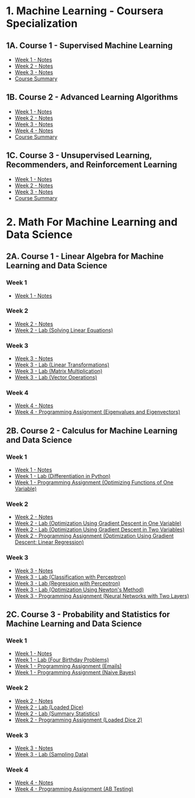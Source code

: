 # 1. Machine Learning - Coursera Specialization

## 1A. Course 1 - Supervised Machine Learning
- [Week 1 - Notes](https://github.com/michaelokoroike/Machine-Learning-Portfolio/blob/main/Machine-Learning-Theory/Courses/ML_CourseraSpecialization/Course1_Supervised_Machine_Learning_Regression%26Classification/Week_1/Notes)
- [Week 2 - Notes](https://github.com/michaelokoroike/Machine-Learning-Portfolio/blob/main/Machine-Learning-Theory/Courses/ML_CourseraSpecialization/Course1_Supervised_Machine_Learning_Regression%26Classification/Week_2/Notes)
- [Week 3 - Notes](https://github.com/michaelokoroike/Machine-Learning-Portfolio/blob/main/Machine-Learning-Theory/Courses/ML_CourseraSpecialization/Course1_Supervised_Machine_Learning_Regression%26Classification/Week_3/Notes)
- [Course Summary](https://github.com/michaelokoroike/Machine-Learning-Portfolio/blob/main/Machine-Learning-Theory/Courses/ML_CourseraSpecialization/Course1_Supervised_Machine_Learning_Regression%26Classification/Summary)
## 1B. Course 2 - Advanced Learning Algorithms
- [Week 1 - Notes](https://github.com/michaelokoroike/Machine-Learning-Portfolio/blob/main/Machine-Learning-Theory/Courses/ML_CourseraSpecialization/Course2_Advanced_Learning_Algorithms/Week_1/Notes)
- [Week 2 - Notes](https://github.com/michaelokoroike/Machine-Learning-Portfolio/blob/main/Machine-Learning-Theory/Courses/ML_CourseraSpecialization/Course2_Advanced_Learning_Algorithms/Week_2/Notes)
- [Week 3 - Notes](https://github.com/michaelokoroike/Machine-Learning-Portfolio/blob/main/Machine-Learning-Theory/Courses/ML_CourseraSpecialization/Course2_Advanced_Learning_Algorithms/Week_3/Notes)
- [Week 4 - Notes](https://github.com/michaelokoroike/Machine-Learning-Portfolio/blob/main/Machine-Learning-Theory/Courses/ML_CourseraSpecialization/Course2_Advanced_Learning_Algorithms/Week_4/Notes)
- [Course Summary](https://github.com/michaelokoroike/Machine-Learning-Portfolio/blob/main/Machine-Learning-Theory/Courses/ML_CourseraSpecialization/Course2_Advanced_Learning_Algorithms/Summary)
## 1C. Course 3 - Unsupervised Learning, Recommenders, and Reinforcement Learning
- [Week 1 - Notes](https://github.com/michaelokoroike/Machine-Learning-Portfolio/blob/main/Machine-Learning-Theory/Courses/ML_CourseraSpecialization/Course3_UnsupervisedLearning_Recommenders_ReinforcementLearning/Week_1/Notes)
- [Week 2 - Notes](https://github.com/michaelokoroike/Machine-Learning-Portfolio/blob/main/Machine-Learning-Theory/Courses/ML_CourseraSpecialization/Course3_UnsupervisedLearning_Recommenders_ReinforcementLearning/Week_2/Notes)
- [Week 3 - Notes](https://github.com/michaelokoroike/Machine-Learning-Portfolio/blob/main/Machine-Learning-Theory/Courses/ML_CourseraSpecialization/Course3_UnsupervisedLearning_Recommenders_ReinforcementLearning/Week_3/Notes)
- [Course Summary](https://github.com/michaelokoroike/Machine-Learning-Portfolio/blob/main/Machine-Learning-Theory/Courses/ML_CourseraSpecialization/Course3_UnsupervisedLearning_Recommenders_ReinforcementLearning/Summary)


# 2. Math For Machine Learning and Data Science

## 2A. Course 1 - Linear Algebra for Machine Learning and Data Science
### Week 1
- [Week 1 - Notes](https://github.com/michaelokoroike/Machine-Learning-Portfolio/blob/main/Machine-Learning-Theory/Courses/Math_For_ML%26DS_CourseraSpecialization/Course1_Linear_Algebra_for_ML%26DS/Week_1/Notes)
### Week 2
- [Week 2 - Notes](https://github.com/michaelokoroike/Machine-Learning-Portfolio/blob/main/Machine-Learning-Theory/Courses/Math_For_ML%26DS_CourseraSpecialization/Course1_Linear_Algebra_for_ML%26DS/Week_2/Notes)
- [Week 2 - Lab (Solving Linear Equations)](https://github.com/michaelokoroike/Machine-Learning-Portfolio/blob/main/Machine-Learning-Theory/Courses/Math_For_ML%26DS_CourseraSpecialization/Course1_Linear_Algebra_for_ML%26DS/Week_2/Lab.ipynb)
### Week 3
- [Week 3 - Notes](https://github.com/michaelokoroike/Machine-Learning-Portfolio/blob/main/Machine-Learning-Theory/Courses/Math_For_ML%26DS_CourseraSpecialization/Course1_Linear_Algebra_for_ML%26DS/Week_3/Notes)
- [Week 3 - Lab (Linear Transformations)](https://github.com/michaelokoroike/Machine-Learning-Portfolio/blob/main/Machine-Learning-Theory/Courses/Math_For_ML%26DS_CourseraSpecialization/Course1_Linear_Algebra_for_ML%26DS/Week_3/Lab_LinearTransformations_(courtesy_of_greyhat007).ipynb)
- [Week 3 - Lab (Matrix Multiplication)](https://github.com/michaelokoroike/Machine-Learning-Portfolio/blob/main/Machine-Learning-Theory/Courses/Math_For_ML%26DS_CourseraSpecialization/Course1_Linear_Algebra_for_ML%26DS/Week_3/Lab_MatrixMultiplication_(courtesy_of_greyhat007).ipynb)
- [Week 3 - Lab (Vector Operations)](https://github.com/michaelokoroike/Machine-Learning-Portfolio/blob/main/Machine-Learning-Theory/Courses/Math_For_ML%26DS_CourseraSpecialization/Course1_Linear_Algebra_for_ML%26DS/Week_3/Lab_VectorOperations_(courtesy_of_greyhat007).ipynb)
### Week 4
- [Week 4 - Notes](https://github.com/michaelokoroike/Machine-Learning-Portfolio/blob/main/Machine-Learning-Theory/Courses/Math_For_ML%26DS_CourseraSpecialization/Course1_Linear_Algebra_for_ML%26DS/Week_4/Notes)
- [Week 4 - Programming Assignment (Eigenvalues and Eigenvectors)](https://github.com/michaelokoroike/Machine-Learning-Portfolio/blob/main/Machine-Learning-Theory/Courses/Math_For_ML%26DS_CourseraSpecialization/Course1_Linear_Algebra_for_ML%26DS/Week_4/ProgrammingAssignment.ipynb)


## 2B. Course 2 - Calculus for Machine Learning and Data Science
### Week 1
- [Week 1 - Notes](https://github.com/michaelokoroike/Machine-Learning-Portfolio/blob/main/Machine-Learning-Theory/Courses/Math_For_ML%26DS_CourseraSpecialization/Course2_Calculus_for_ML%26DS/Week_1/Notes)
- [Week 1 - Lab (Differentiation in Python)](https://github.com/michaelokoroike/Machine-Learning-Portfolio/blob/main/Machine-Learning-Theory/Courses/Math_For_ML%26DS_CourseraSpecialization/Course2_Calculus_for_ML%26DS/Week_1/Lab_DifferentiationInPython_(courtesy_of_greyhat007).ipynb)
- [Week 1 - Programming Assignment (Optimizing Functions of One Variable)](https://github.com/michaelokoroike/Machine-Learning-Portfolio/blob/main/Machine-Learning-Theory/Courses/Math_For_ML%26DS_CourseraSpecialization/Course2_Calculus_for_ML%26DS/Week_1/ProgrammingAssignment_OptimizingFunctionsOfOneVariable_(courtesy_of_greyhat007).ipynb)
### Week 2
- [Week 2 - Notes](https://github.com/michaelokoroike/Machine-Learning-Portfolio/blob/main/Machine-Learning-Theory/Courses/Math_For_ML%26DS_CourseraSpecialization/Course2_Calculus_for_ML%26DS/Week_2/Notes)
- [Week 2 - Lab (Optimization Using Gradient Descent in One Variable)](https://github.com/michaelokoroike/Machine-Learning-Portfolio/blob/main/Machine-Learning-Theory/Courses/Math_For_ML%26DS_CourseraSpecialization/Course2_Calculus_for_ML%26DS/Week_2/Lab_OptimizationUsingGradientDescentInOneVariable_(courtesy_of_greyhat007).ipynb)
- [Week 2 - Lab (Optimization Using Gradient Descent in Two Variables)](https://github.com/michaelokoroike/Machine-Learning-Portfolio/blob/main/Machine-Learning-Theory/Courses/Math_For_ML%26DS_CourseraSpecialization/Course2_Calculus_for_ML%26DS/Week_2/Lab_OptimizationUsingGradientDescentInTwoVariables_(courtesy_of_greyhat007).ipynb)
- [Week 2 - Programming Assignment (Optimization Using Gradient Descent: Linear Regression)](https://github.com/michaelokoroike/Machine-Learning-Portfolio/blob/main/Machine-Learning-Theory/Courses/Math_For_ML%26DS_CourseraSpecialization/Course2_Calculus_for_ML%26DS/Week_2/ProgrammingAssignment_OptimizationUsingGradientDescent%3ALinearRegression_(courtesy_of_greyhat007).ipynb)
### Week 3
- [Week 3 - Notes](https://github.com/michaelokoroike/Machine-Learning-Portfolio/blob/main/Machine-Learning-Theory/Courses/Math_For_ML%26DS_CourseraSpecialization/Course2_Calculus_for_ML%26DS/Week_3/Notes)
- [Week 3 - Lab (Classification with Perceptron)](https://github.com/michaelokoroike/Machine-Learning-Portfolio/blob/main/Machine-Learning-Theory/Courses/Math_For_ML%26DS_CourseraSpecialization/Course2_Calculus_for_ML%26DS/Week_3/Lab_ClassificationWithPerceptron_(courtesy_of_greyhat007).ipynb)
- [Week 3 - Lab (Regression with Perceptron)](https://github.com/michaelokoroike/Machine-Learning-Portfolio/blob/main/Machine-Learning-Theory/Courses/Math_For_ML%26DS_CourseraSpecialization/Course2_Calculus_for_ML%26DS/Week_3/Lab_RegressionWithPerceptron_(courtesy_of_greyhat007).ipynb)
- [Week 3 - Lab (Optimization Using Newton's Method)](https://github.com/michaelokoroike/Machine-Learning-Portfolio/blob/main/Machine-Learning-Theory/Courses/Math_For_ML%26DS_CourseraSpecialization/Course2_Calculus_for_ML%26DS/Week_3/Lab_OptimizationUsingNewtonsMethod_(courtesy_of_greyhat007).ipynb)
- [Week 3 - Programming Assignment (Neural Networks with Two Layers)](https://github.com/michaelokoroike/Machine-Learning-Portfolio/blob/main/Machine-Learning-Theory/Courses/Math_For_ML%26DS_CourseraSpecialization/Course2_Calculus_for_ML%26DS/Week_3/ProgrammingAssignment_NeuralNetworkWithTwoLayers_(courtesy_of_greyhat007).ipynb)


## 2C. Course 3 - Probability and Statistics for Machine Learning and Data Science
### Week 1
- [Week 1 - Notes](https://github.com/michaelokoroike/Machine-Learning-Portfolio/blob/main/Machine-Learning-Theory/Courses/Math_For_ML%26DS_CourseraSpecialization/Course3_Probability%26Statistics_for_Machine_Learning_and_Data_Science/Week_1/Notes)
- [Week 1 - Lab (Four Birthday Problems)](https://github.com/michaelokoroike/Machine-Learning-Portfolio/blob/main/Machine-Learning-Theory/Courses/Math_For_ML%26DS_CourseraSpecialization/Course3_Probability%26Statistics_for_Machine_Learning_and_Data_Science/Week_1/Lab_FourBirthdayProblems_(courtesy_of_greyhat007).ipynb)
- [Week 1 - Programming Assignment (Emails)](https://github.com/michaelokoroike/Machine-Learning-Portfolio/blob/main/Machine-Learning-Theory/Courses/Math_For_ML%26DS_CourseraSpecialization/Course3_Probability%26Statistics_for_Machine_Learning_and_Data_Science/Week_1/ProgrammingAssignment_(Emails)_(courtesy_of_greyhat007).py)
- [Week 1 - Programming Assignment (Naive Bayes)](https://github.com/michaelokoroike/Machine-Learning-Portfolio/blob/main/Machine-Learning-Theory/Courses/Math_For_ML%26DS_CourseraSpecialization/Course3_Probability%26Statistics_for_Machine_Learning_and_Data_Science/Week_1/ProgrammingAssignment_NaiveBayes_(courtesy_of_greyhat007).ipynb)
### Week 2
- [Week 2 - Notes](https://github.com/michaelokoroike/Machine-Learning-Portfolio/blob/main/Machine-Learning-Theory/Courses/Math_For_ML%26DS_CourseraSpecialization/Course3_Probability%26Statistics_for_Machine_Learning_and_Data_Science/Week_2/Notes)
- [Week 2 - Lab (Loaded Dice)](https://github.com/michaelokoroike/Machine-Learning-Portfolio/blob/main/Machine-Learning-Theory/Courses/Math_For_ML%26DS_CourseraSpecialization/Course3_Probability%26Statistics_for_Machine_Learning_and_Data_Science/Week_2/Lab_LoadedDice_(courtesy_of_greyhat007).ipynb)
- [Week 2 - Lab (Summary Statistics)](https://github.com/michaelokoroike/Machine-Learning-Portfolio/blob/main/Machine-Learning-Theory/Courses/Math_For_ML%26DS_CourseraSpecialization/Course3_Probability%26Statistics_for_Machine_Learning_and_Data_Science/Week_2/Lab_SummaryStatistics_(courtesy_of_greyhat007).ipynb)
- [Week 2 - Programming Assignment (Loaded Dice 2)](https://github.com/michaelokoroike/Machine-Learning-Portfolio/blob/main/Machine-Learning-Theory/Courses/Math_For_ML%26DS_CourseraSpecialization/Course3_Probability%26Statistics_for_Machine_Learning_and_Data_Science/Week_2/ProgrammingAssignment_LoadedDice_(courtesy_of_greyhat007).ipynb)
### Week 3
- [Week 3 - Notes](https://github.com/michaelokoroike/Machine-Learning-Portfolio/blob/main/Machine-Learning-Theory/Courses/Math_For_ML%26DS_CourseraSpecialization/Course3_Probability%26Statistics_for_Machine_Learning_and_Data_Science/Week_3/Notes)
- [Week 3 - Lab (Sampling Data)](https://github.com/michaelokoroike/Machine-Learning-Portfolio/blob/main/Machine-Learning-Theory/Courses/Math_For_ML%26DS_CourseraSpecialization/Course3_Probability%26Statistics_for_Machine_Learning_and_Data_Science/Week_3/Lab_SamplingDataFromDifferentDistributionsAndStudyingTheDistributionOfSampleMean_(courtesy_of_greyhat007).ipynb)
### Week 4
- [Week 4 - Notes](https://github.com/michaelokoroike/Machine-Learning-Portfolio/blob/main/Machine-Learning-Theory/Courses/Math_For_ML%26DS_CourseraSpecialization/Course3_Probability%26Statistics_for_Machine_Learning_and_Data_Science/Week_4/Notes)
- [Week 4 - Programming Assignment (AB Testing)](https://github.com/michaelokoroike/Machine-Learning-Portfolio/blob/main/Machine-Learning-Theory/Courses/Math_For_ML%26DS_CourseraSpecialization/Course3_Probability%26Statistics_for_Machine_Learning_and_Data_Science/Week_4/ProgrammingAssignment_ABTesting_(courtesy_of_greyhat007).ipynb)
